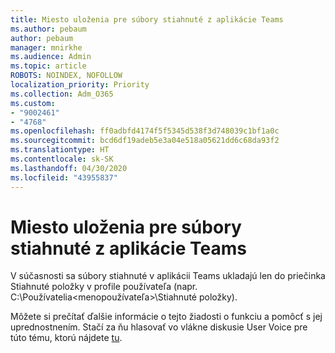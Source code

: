 ```yaml
---
title: Miesto uloženia pre súbory stiahnuté z aplikácie Teams
ms.author: pebaum
author: pebaum
manager: mnirkhe
ms.audience: Admin
ms.topic: article
ROBOTS: NOINDEX, NOFOLLOW
localization_priority: Priority
ms.collection: Adm_O365
ms.custom:
- "9002461"
- "4768"
ms.openlocfilehash: ff0adbfd4174f5f5345d538f3d748039c1bf1a0c
ms.sourcegitcommit: bcd6df19adeb5e3a04e518a05621dd6c68da93f2
ms.translationtype: HT
ms.contentlocale: sk-SK
ms.lasthandoff: 04/30/2020
ms.locfileid: "43955837"
---
```

# <a name="save-location-for-files-downloaded-from-teams"></a>Miesto uloženia pre súbory stiahnuté z aplikácie Teams

V súčasnosti sa súbory stiahnuté v aplikácii Teams ukladajú len do priečinka Stiahnuté položky v profile používateľa (napr. C:\Používatelia\<menopoužívateľa>\Stiahnuté položky).

Môžete si prečítať ďalšie informácie o tejto žiadosti o funkciu a pomôcť s jej uprednostnením. Stačí za ňu hlasovať vo vlákne diskusie User Voice pre túto tému, ktorú nájdete [tu](https://microsoftteams.uservoice.com/forums/555103-public/suggestions/18693262-have-the-download-function-of-files-allow-you-to-s).

